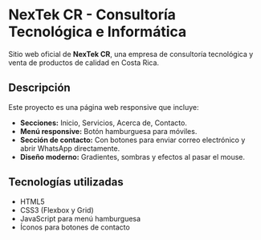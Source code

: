 # NexTek CR - Consultoría Tecnológica e Informática

Sitio web oficial de **NexTek CR**, una empresa de consultoría tecnológica y venta de productos de calidad en Costa Rica.

## Descripción

Este proyecto es una página web responsive que incluye:

- **Secciones:** Inicio, Servicios, Acerca de, Contacto.  
- **Menú responsive:** Botón hamburguesa para móviles.  
- **Sección de contacto:** Con botones para enviar correo electrónico y abrir WhatsApp directamente.  
- **Diseño moderno:** Gradientes, sombras y efectos al pasar el mouse.

## Tecnologías utilizadas

- HTML5  
- CSS3 (Flexbox y Grid)  
- JavaScript para menú hamburguesa  
- Íconos para botones de contacto  
